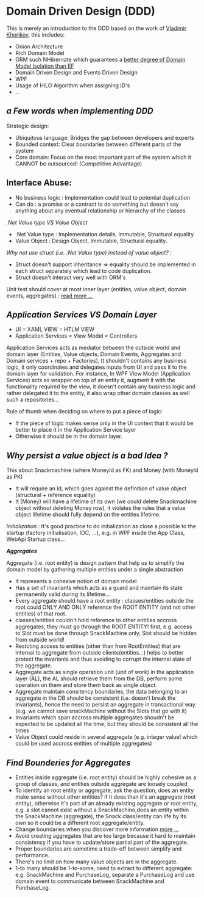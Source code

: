 # Domain Driven Design (DDD)
This is merely an introduction to the DDD based on the work of [Vladimir Khorikov](https://enterprisecraftsmanship.com), this includes: 
  - Onion Architecture
  - Rich Domain Model
  - ORM such NHibernate which guarantees a [better degree of Domain Model Isolation than EF](https://enterprisecraftsmanship.com/2018/06/13/ef-core-vs-nhibernate-ddd-perspective/)
  - Domain Driven Design and Events Driven Design
  - WPF
  - Usage of HILO Algorithm when assigning ID's 
  - ...



**_a Few words when implementing DDD_** 
-------------------------------------------
Strategic design:
- Ubiquitous language: Bridges the gap between developers and experts
- Bounded context: Clear boundaries between different parts of the system
- Core domain: Focus on the most important part of the system which it CANNOT be outsourced! (Competitive Advantage)


Interface Abuse:
-----------------
 
- No business logic : Implementation could lead to potential duplication 
- Can do : a promise or a contract to do something but doesn't say anything about any eventual relationship or hierarchy of the classes

*_.Net Value type VS Value Object_*

- .Net Value type : Implementation details, Immutable, Structural equality
- Value Object : Design Object, Immutable, Structural equality..

*_Why not use struct (i.e. .Net Value type) instead of value object? :_*

- Struct doesn't support inheritance => equality should be implemented in each struct separately which lead to code duplication.
- Struct doesn't interact very well with ORM's

Unit test should cover at most inner layer (entities, value object, domain events, aggregates) : [read more ...](http://bit.ly/1XF0J6H)
 
 

**_Application Services VS Domain Layer_**
-------------------------------------------

- UI = XAML VIEW = HTLM VIEW
- Application Services = View Model = Controllers

Application Services acts as mediator between the outside world and domain layer (Entities, Value objects, Domain Events, Aggregates and Domain services + repo + Factories), It shouldn't contains any business logic, it only coordinates and delegates inputs from UI and pass it to the domain layer for validation. 
For instance, In WPF View Model (Application Services) acts as wrapper on top of an entity it, augment it with the functionality required by the view, it doesn't contain any business logic and rather delegated it to the entity, it also wrap other domain classes as well such a repositories... 

Rule of thumb when deciding on where to put a piece of logic:
- If the piece of logic makes sense only in the UI context that it would be better to place it in the Application Service layer
- Otherwise it should be in the domain layer. 

**_Why persist a value object is a bad Idea ?_**
------------------------------------------------
This about Snackmachine (where MoneyId as FK) and Money (with MoneyId as PK)
- It will require an Id, which goes against the definition of value object (structural + reference equality)
- It (Money) will have a lifetime of its own (we could delete Snackmachine object without deleting Money row), it violates the rules that a value object lifetime should fully depend on the entities lifetime.

*_Initialization :_*
 It's good practice to do initialization as close a possible to the startup (factory initialisation, IOC, ...), e.g. in WPF inside the App Class, WebApi Startup class...

**_Aggregates_**

Aggregate (i.e. root entity) is design pattern that help us to simplify the domain model by gathering multiple entities under a single abstraction
  - It represents a cohesive notion of domain model
  - Has a set of invariants which acts as a guard and maintain its state permanently valid during its lifetime... 
  - Every aggregate should have a root entity : classes/entities outside the root could ONLY AND ONLY reference the ROOT ENTITY (and not other entities) of that root. 
  - classes/entities couldn't hold reference to other entities accross aggregates, they must go through the ROOT ENTITY! first, e.g. access to Slot must be done through SnackMachine only, Slot should be hidden from outside world!
  - Restcting access to entities (other than from RootEntities) that are internal to aggregate from outside clients(entities...) helps to better protect the invariants and thus avoiding to corrupt the internal state of the aggregate. 
  - Aggregate acts as single operation unit (unit of work) in the application layer (AL), the AL should retrieve them from the DB, perform some operation on them and store them back as single object. 
  - Aggregate maintain consitency boundaries, the data belonging to an aggregate in the DB should be consistent (i.e. doesn't break the invariants), hence the need to persist an aggregate in transactional way. (e.g. we cannot save snackMachine without the Slots that go with it)  
  - Invariants which span accross multiple aggregates shoudn't be expected to be updated all the time, but they should be consistent all the times
  - Value Object could reside in several aggregate (e.g. integer value! which could be used accross entities of multiple aggregates)
  
 *_Find Bounderies for Aggregates_*
 ----------------------------------
 - Entities inside aggregate (i.e. root entity) should be highly cohesive as a group of classes, and entities outside aggregate are loosely coupled
 - To identify an root entity or aggregate, ask the question, does an entity make sense without other entities? if it does than it's an aggregate (root entity), otherwise it's part of an already existing aggregate or root entity, e.g. a slot cannot exist without a SnackMachine,does an entity within the SnackMachine (aggregate), the Snack class/entity can life by its own so it could be a different root aggregate/entity. 
 - Change boundaries when you discover more information [more ...](http://biy/ly/1lisDBQ)
 - Avoid creating aggregates that are too large because it hard to maintain consistency if you have to update/store partial part of the aggregate.
 - Proper boundaries are sometime a trade-off between simplify and performance.
 - There's no limit on how many value objects are in the aggregate.
 - 1-to many should be 1-to-some, need to extract to different aggregate: e.g. SnackMachine and PurchaseLog, separate a PurchaseLog and use domain event to communicate between SnackMachine and PurchaseLog.  
  



